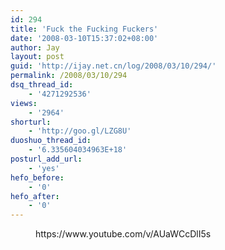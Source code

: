 ```yaml
---
id: 294
title: 'Fuck the Fucking Fuckers'
date: '2008-03-10T15:37:02+08:00'
author: Jay
layout: post
guid: 'http://ijay.net.cn/log/2008/03/10/294/'
permalink: /2008/03/10/294
dsq_thread_id:
    - '4271292536'
views:
    - '2964'
shorturl:
    - 'http://goo.gl/LZG8U'
duoshuo_thread_id:
    - '6.335604034963E+18'
posturl_add_url:
    - 'yes'
hefo_before:
    - '0'
hefo_after:
    - '0'
---
```


<!-- wp:embed {"url":"https://www.youtube.com/v/AUaWCcDlI5s","type":"rich","providerNameSlug":"嵌入处理程序","responsive":true,"className":"wp-embed-aspect-16-9 wp-has-aspect-ratio"} -->
<figure class="wp-block-embed is-type-rich is-provider-嵌入处理程序 wp-block-embed-嵌入处理程序 wp-embed-aspect-16-9 wp-has-aspect-ratio"><div class="wp-block-embed__wrapper">
https://www.youtube.com/v/AUaWCcDlI5s
</div></figure>
<!-- /wp:embed -->